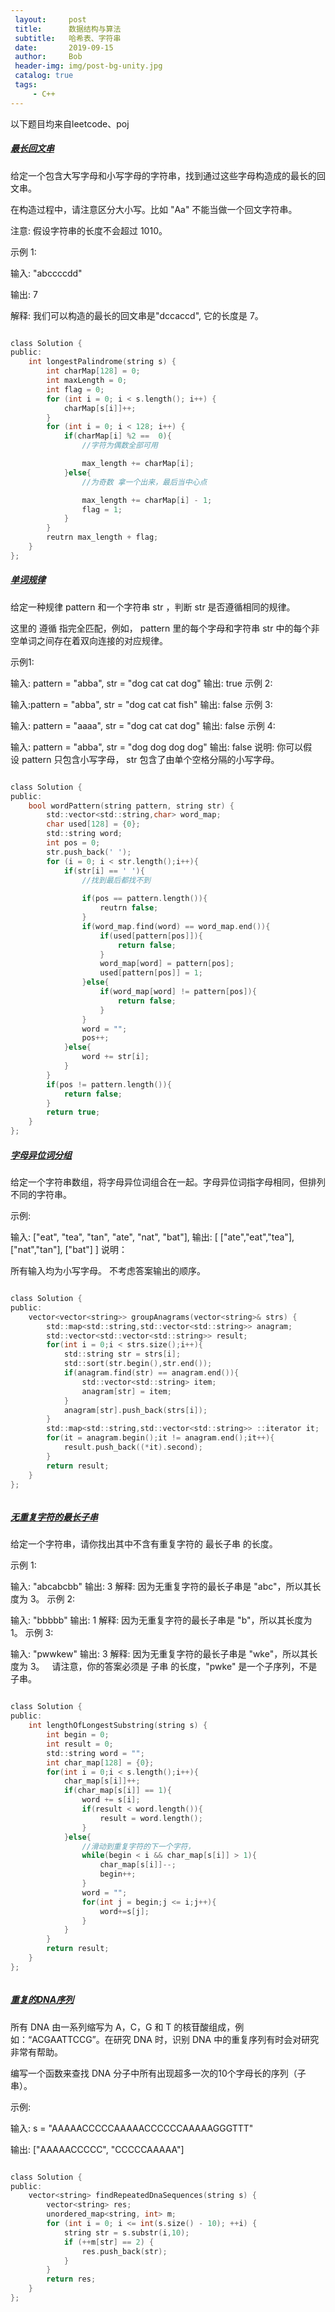 ```yaml
---
 layout:     post
 title:      数据结构与算法
 subtitle:   哈希表、字符串
 date:       2019-09-15
 author:     Bob
 header-img: img/post-bg-unity.jpg
 catalog: true
 tags:
     - C++
---
```


以下题目均来自leetcode、poj

##### [最长回文串](https://leetcode.com/problems/longest-palindrome) 

给定一个包含大写字母和小写字母的字符串，找到通过这些字母构造成的最长的回文串。

在构造过程中，请注意区分大小写。比如 "Aa" 不能当做一个回文字符串。

注意:
假设字符串的长度不会超过 1010。

示例 1:

输入:
"abccccdd"

输出:
7

解释:
我们可以构造的最长的回文串是"dccaccd", 它的长度是 7。



```c

class Solution {
public:
    int longestPalindrome(string s) {
        int charMap[128] = 0;
        int maxLength = 0;
        int flag = 0;
        for (int i = 0; i < s.length(); i++) {
            charMap[s[i]]++;
        }
        for (int i = 0; i < 128; i++) {
            if(charMap[i] %2 ==  0){
                //字符为偶数全部可用

                max_length += charMap[i];
            }else{
                //为奇数 拿一个出来，最后当中心点

                max_length += charMap[i] - 1;
                flag = 1;
            }
        }
        reutrn max_length + flag;
    }
};

```

##### [单词规律](https://leetcode.com/problems/word-pattern) 


给定一种规律 pattern 和一个字符串 str ，判断 str 是否遵循相同的规律。

这里的 遵循 指完全匹配，例如， pattern 里的每个字母和字符串 str 中的每个非空单词之间存在着双向连接的对应规律。

示例1:

输入: pattern = "abba", str = "dog cat cat dog"
输出: true
示例 2:

输入:pattern = "abba", str = "dog cat cat fish"
输出: false
示例 3:

输入: pattern = "aaaa", str = "dog cat cat dog"
输出: false
示例 4:

输入: pattern = "abba", str = "dog dog dog dog"
输出: false
说明:
你可以假设 pattern 只包含小写字母， str 包含了由单个空格分隔的小写字母。 




```c

class Solution {
public:
    bool wordPattern(string pattern, string str) {
        std::vector<std::string,char> word_map;
        char used[128] = {0};
        std::string word;
        int pos = 0;
        str.push_back(' ');
        for (i = 0; i < str.length();i++){
            if(str[i] == ' '){
                //找到最后都找不到
                
                if(pos == pattern.length()){
                    reutrn false;
                }
                if(word_map.find(word) == word_map.end()){
                    if(used[pattern[pos]]){
                        return false;
                    }
                    word_map[word] = pattern[pos];
                    used[pattern[pos]] = 1;
                }else{
                    if(word_map[word] != pattern[pos]){
                        return false;
                    }
                }
                word = "";
                pos++;
            }else{
                word += str[i];
            }
        }
        if(pos != pattern.length()){
            return false;
        }
        return true;
    }
};


```

##### [字母异位词分组](https://leetcode.com/problems/group-anagrams) 

给定一个字符串数组，将字母异位词组合在一起。字母异位词指字母相同，但排列不同的字符串。

示例:

输入: ["eat", "tea", "tan", "ate", "nat", "bat"],
输出:
[
  ["ate","eat","tea"],
  ["nat","tan"],
  ["bat"]
]
说明：

所有输入均为小写字母。
不考虑答案输出的顺序。


```c

class Solution {
public:
    vector<vector<string>> groupAnagrams(vector<string>& strs) {
        std::map<std::string,std::vector<std::string>> anagram;
        std::vector<std::vector<std::string>> result;
        for(int i = 0;i < strs.size();i++){
            std::string str = strs[i];
            std::sort(str.begin(),str.end());
            if(anagram.find(str) == anagram.end()){
                std::vector<std::string> item;
                anagram[str] = item;
            }
            anagram[str].push_back(strs[i]);
        }
        std::map<std::string,std::vector<std::string>> ::iterator it;
        for(it = anagram.begin();it != anagram.end();it++){
            result.push_back((*it).second);
        }
        return result;
    }
};



```

##### [无重复字符的最长子串](https://leetcode.com/problems/longest-substring-without-repeating-characters) 

给定一个字符串，请你找出其中不含有重复字符的 最长子串 的长度。

示例 1:

输入: "abcabcbb"
输出: 3 
解释: 因为无重复字符的最长子串是 "abc"，所以其长度为 3。
示例 2:

输入: "bbbbb"
输出: 1
解释: 因为无重复字符的最长子串是 "b"，所以其长度为 1。
示例 3:

输入: "pwwkew"
输出: 3
解释: 因为无重复字符的最长子串是 "wke"，所以其长度为 3。
     请注意，你的答案必须是 子串 的长度，"pwke" 是一个子序列，不是子串。


```c

class Solution {
public:
    int lengthOfLongestSubstring(string s) {
        int begin = 0;
        int result = 0;
        std::string word = "";
        int char_map[128] = {0};
        for(int i = 0;i < s.length();i++){
            char_map[s[i]]++;
            if(char_map[s[i]] == 1){
                word += s[i];
                if(result < word.length()){
                    result = word.length();
                }
            }else{
                //滑动到重复字符的下一个字符，
                while(begin < i && char_map[s[i]] > 1){
                    char_map[s[i]]--;
                    begin++;
                }
                word = "";
                for(int j = begin;j <= i;j++){
                    word+=s[j];
                }
            }   
        }
        return result;
    }
};



```


##### [重复的DNA序列](https://leetcode.com/problems/repeated-dna-sequences) 

所有 DNA 由一系列缩写为 A，C，G 和 T 的核苷酸组成，例如：“ACGAATTCCG”。在研究 DNA 时，识别 DNA 中的重复序列有时会对研究非常有帮助。

编写一个函数来查找 DNA 分子中所有出现超多一次的10个字母长的序列（子串）。

示例:

输入: s = "AAAAACCCCCAAAAACCCCCCAAAAAGGGTTT"

输出: ["AAAAACCCCC", "CCCCCAAAAA"]



```c

class Solution {
public:
    vector<string> findRepeatedDnaSequences(string s) {
        vector<string> res;
        unordered_map<string, int> m;
        for (int i = 0; i <= int(s.size() - 10); ++i) {
            string str = s.substr(i,10);
            if (++m[str] == 2) {
                res.push_back(str);
            }
        }
        return res;
    }
};


```


##### []() 

```c


```